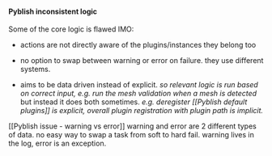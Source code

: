 #### Pyblish inconsistent logic
Some of the core logic is flawed IMO:
 - actions are not directly aware of the plugins/instances they belong too
 - no option to swap between warning or error on failure. they use different systems.
	
- aims to be data driven instead of explicit. 
	  *so relevant logic is run based on correct input, 
	  e.g. run the mesh validation when a mesh is detected*
  but instead it does both sometimes.
	  *e.g. deregister [[Pyblish default plugins]] is explicit, overall plugin registration with plugin path is implicit.*

[[Pyblish issue - warning vs error]]
warning and error are 2 different types of data. no easy way to swap a task from soft to hard fail.
warning lives in the log, error is an exception.